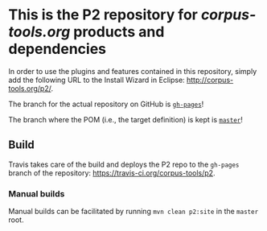 # This is the P2 repository for *corpus-tools.org* products and dependencies

In order to use the plugins and features contained in this repository, simply add the following URL to the Install Wizard in Eclipse: <http://corpus-tools.org/p2/>.

The branch for the actual repository on GitHub is [`gh-pages`](https://github.com/corpus-tools/p2/tree/gh-pages)!

The branch where the POM (i.e., the target definition) is kept is [`master`](https://github.com/corpus-tools/p2/tree/master)!

## Build

Travis takes care of the build and deploys the P2 repo to the `gh-pages` branch 
of the repository: <https://travis-ci.org/corpus-tools/p2>.

### Manual builds

Manual builds can be facilitated by running `mvn clean p2:site` in the `master` root.